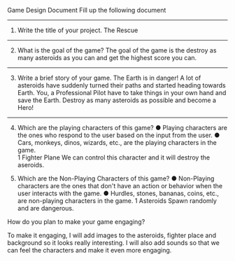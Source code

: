Game Design Document
Fill up the following document 

________________________________________


1.	Write the title of your project.
The Rescue
________________________________________


2.	What is the goal of the game? 
The goal of the game is the destroy as many asteroids as you can and get the highest score you can.
________________________________________


3.	Write a brief story of your game.
The Earth is in danger! A lot of asteroids have suddenly turned their paths and started heading towards Earth. You, a Professional Pilot have to take things in your own hand and save the Earth. Destroy as many asteroids as possible and become a Hero!
________________________________________

4.	Which are the playing characters of this game? 
●	Playing characters are the ones who respond to the user based on the input from the user.
●	Cars, monkeys, dinos, wizards, etc., are the playing characters in the game.  
1	Fighter Plane  	We can control this character and it will destroy the aseroids.

6.	Which are the Non-Playing Characters of this game?
●	Non-Playing characters are the ones that don't have an action or behavior when the user interacts with the game.
●	Hurdles, stones, bananas, coins, etc., are non-playing characters in the game.
1	Asteroids	Spawn randomly and are dangerous.

How do you plan to make your game engaging? 

To make it engaging, I will add images to the asteroids, fighter place and background so it looks really interesting. I will also add sounds so that we can feel the characters and make it even more engaging.
